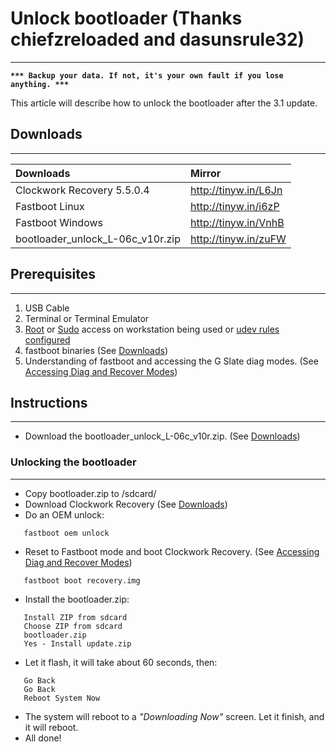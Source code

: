 
# Unlock bootloader (Thanks chiefzreloaded and dasunsrule32) #

---

**`*** Backup your data. If not, it's your own fault if you lose anything. ***`**

This article will describe how to unlock the bootloader after the 3.1 update.

## Downloads ##

---

| Downloads | Mirror |
|:----------|:-------|
| Clockwork Recovery 5.5.0.4 | http://tinyw.in/L6Jn |
| Fastboot Linux | http://tinyw.in/i6zP |
| Fastboot Windows | http://tinyw.in/VnhB |
| bootloader\_unlock\_L-06c\_v10r.zip | http://tinyw.in/zuFW |

## Prerequisites ##

---

  1. USB Cable
  1. Terminal or Terminal Emulator
  1. [Root](http://en.wikipedia.org/wiki/Su_(Unix)) or [Sudo](http://en.wikipedia.org/wiki/Sudo) access on workstation being used or [udev rules configured](udev_Rules.md)
  1. fastboot binaries (See [Downloads](Upgrade31#Downloads.md))
  1. Understanding of fastboot and accessing the G Slate diag modes. (See [Accessing Diag and Recover Modes](fasboot_apx_modes.md))

## Instructions ##

---

  * Download the bootloader\_unlock\_L-06c\_v10r.zip. (See [Downloads](#Downloads.md))

### Unlocking the bootloader ###

---

  * Copy bootloader.zip to /sdcard/
  * Download Clockwork Recovery (See [Downloads](Upgrade31#Downloads.md))
  * Do an OEM unlock:
```
   fastboot oem unlock
```
  * Reset to Fastboot mode and boot Clockwork Recovery. (See [Accessing Diag and Recover Modes](fasboot_apx_modes.md))
```
   fastboot boot recovery.img
```
  * Install the bootloader.zip:
```
   Install ZIP from sdcard
   Choose ZIP from sdcard
   bootloader.zip
   Yes - Install update.zip
```
  * Let it flash, it will take about 60 seconds, then:
```
   Go Back
   Go Back
   Reboot System Now
```
  * The system will reboot to a _"Downloading Now"_ screen. Let it finish, and it will reboot.
  * All done!